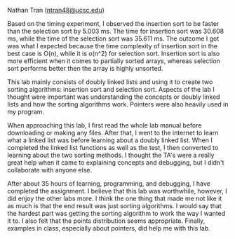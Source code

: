 Nathan Tran (ntran48@ucsc.edu)

Based on the timing experiment, I observed the insertion sort to be faster than the selection sort by 5.003 ms. The time for insertion sort was 30.608 ms, while the time of the selection sort was 35.611 ms. The outcome I got was what I expected because the time complexity of insertion sort in the best case is O(n), while it is o(n^2) for selection sort. Insertion sort is also more efficient when it comes to partially sorted arrays, whereas selection sort performs better then the array is highly unsorted.

This lab mainly consists of doubly linked lists and using it to create two sorting algorithms: insertion sort and selection sort. Aspects of the lab I thought were important was understanding the concepts or doubly linked lists and how the sorting algorithms work. Pointers were also heavily used in my program.

When approaching this lab, I first read the whole lab manual before downloading or making any files. After that, I went to the internet to learn what a linked list was before learning about a doubly linked list. When I completed the linked list functions as well as the test, I then converted to learning about the two sorting methods. I thought the TA's were a really great help when it came to explaining concepts and debugging, but I didn't collaborate with anyone else.

After about 35 hours of learning, programming, and debugging, I have completed the assignment. I believe that this lab was worthwhile, however, I did enjoy the other labs more. I think the one thing that made me not like it as much is that the end result was just sorting algorithms. I would say that the hardest part was getting the sorting algorithm to work the way I wanted it to. I also felt that the points distribution seems appropriate. Finally, examples in class, especially about pointers, did help me with this lab.
